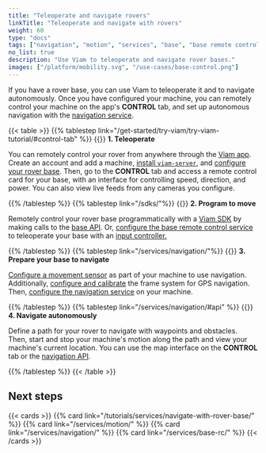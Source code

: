```yaml
---
title: "Teleoperate and navigate rovers"
linkTitle: "Teleoperate and navigate with rovers"
weight: 60
type: "docs"
tags: ["navigation", "motion", "services", "base", "base remote control"]
no_list: true
description: "Use Viam to teleoperate and navigate rover bases."
images: ["/platform/mobility.svg", "/use-cases/base-control.png"]
---
```


If you have a rover base, you can use Viam to teleoperate it and to navigate autonomously.
Once you have configured your machine, you can remotely control your machine on the app's **CONTROL** tab, and set up autonomous navigation with the [navigation service](/services/navigation/).

{{< table >}}
{{% tablestep link="/get-started/try-viam/try-viam-tutorial/#control-tab" %}}
{{<imgproc src="/use-cases/base-control.png" class="fill alignleft" resize="200x" style="max-width: 200px" declaredimensions=true alt="Base control card">}}
**1. Teleoperate**

You can remotely control your rover from anywhere through the [Viam app](https://app.viam.com).
Create an account and add a machine, [install `viam-server`](/installation/), and [configure your rover base](/components/base/).
Then, go to the **CONTROL** tab and access a remote control card for your base, with an interface for controlling speed, direction, and power.
You can also view live feeds from any cameras you configure.

{{% /tablestep %}}
{{% tablestep link="/sdks/"%}}
{{<imgproc src="/services/icons/base-rc.svg" class="fill alignleft" resize="200x" style="max-width: 200px" declaredimensions=true alt="Base remote control service icon.">}}
**2. Program to move**

Remotely control your rover base programmatically with a [Viam SDK](/sdks/) by making calls to the [base API](/components/base/#api).
Or, [configure the base remote control service](/services/base-rc/) to teleoperate your base with an [input controller.](/components/input-controller/)

{{% /tablestep %}}
{{% tablestep link="/services/navigation/"%}}
{{<imgproc src="/services/icons/navigation.svg" class="fill alignleft" resize="200x" style="max-width: 200px" declaredimensions=true alt="Navigation icon.">}}
**3. Prepare your base to navigate**

[Configure a movement sensor](/components/movement-sensor/) as part of your machine to use navigation.
Additionally, [configure and calibrate](/services/navigation/#configure-and-calibrate-the-frame-system-service-for-gps-navigation) the frame system for GPS navigation.
Then, [configure the navigation service](/services/navigation/) on your machine.

{{% /tablestep %}}
{{% tablestep link="/services/navigation/#api" %}}
{{<imgproc src="/use-cases/navigation-card.png" class="fill alignleft" resize="200x" style="max-width: 300px" declaredimensions=true alt="Navigation map card">}}
**4. Navigate autonomously**

Define a path for your rover to navigate with waypoints and obstacles. Then, start and stop your machine's motion along the path and view your machine's current location. You can use the map interface on the **CONTROL** tab or the [navigation API](/services/navigation/#api).

{{% /tablestep %}}
{{< /table >}}

## Next steps

{{< cards >}}
{{% card link="/tutorials/services/navigate-with-rover-base/" %}}
{{% card link="/services/motion/" %}}
{{% card link="/services/navigation/" %}}
{{% card link="/services/base-rc/" %}}
{{< /cards >}}
